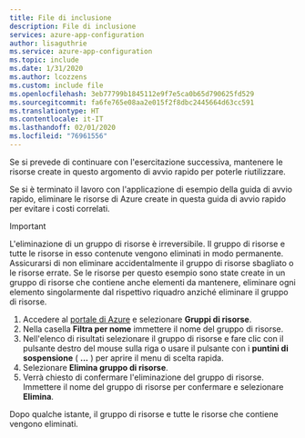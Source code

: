 ```yaml
---
title: File di inclusione
description: File di inclusione
services: azure-app-configuration
author: lisaguthrie
ms.service: azure-app-configuration
ms.topic: include
ms.date: 1/31/2020
ms.author: lcozzens
ms.custom: include file
ms.openlocfilehash: 3eb77799b1845112e9f7e5ca0b65d790625fd529
ms.sourcegitcommit: fa6fe765e08aa2e015f2f8dbc2445664d63cc591
ms.translationtype: HT
ms.contentlocale: it-IT
ms.lasthandoff: 02/01/2020
ms.locfileid: "76961556"
---
```

Se si prevede di continuare con l'esercitazione successiva, mantenere le risorse create in questo argomento di avvio rapido per poterle riutilizzare.

Se si è terminato il lavoro con l'applicazione di esempio della guida di avvio rapido, eliminare le risorse di Azure create in questa guida di avvio rapido per evitare i costi correlati.

> [!IMPORTANT]
> L'eliminazione di un gruppo di risorse è irreversibile. Il gruppo di risorse e tutte le risorse in esso contenute vengono eliminati in modo permanente. Assicurarsi di non eliminare accidentalmente il gruppo di risorse sbagliato o le risorse errate. Se le risorse per questo esempio sono state create in un gruppo di risorse che contiene anche elementi da mantenere, eliminare ogni elemento singolarmente dal rispettivo riquadro anziché eliminare il gruppo di risorse.

1. Accedere al [portale di Azure](https://portal.azure.com) e selezionare **Gruppi di risorse**.
1. Nella casella **Filtra per nome** immettere il nome del gruppo di risorse. 
1. Nell'elenco di risultati selezionare il gruppo di risorse e fare clic con il pulsante destro del mouse sulla riga o usare il pulsante con i **puntini di sospensione** ( **...** ) per aprire il menu di scelta rapida.
1. Selezionare **Elimina gruppo di risorse**.
1. Verrà chiesto di confermare l'eliminazione del gruppo di risorse. Immettere il nome del gruppo di risorse per confermare e selezionare **Elimina**.

Dopo qualche istante, il gruppo di risorse e tutte le risorse che contiene vengono eliminati.
